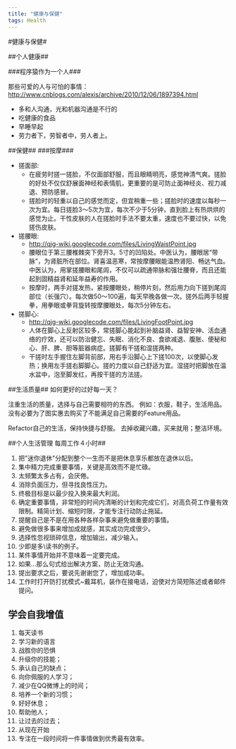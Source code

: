 ```yaml
---
title: "健康与保健"
tags: Health
---
```


#健康与保健#

##个人健康##

###程序猿作为一个人###

那些可爱的人与可怕的事情：http://www.cnblogs.com/alexis/archive/2010/12/06/1897394.html

* 多和人沟通，光和机器沟通是不行的
* 吃健康的食品
* 早睡早起
* 劳力者下，劳智者中，劳人者上。

##保健##
###按摩###
* 搓面部:
  * 在疲劳时搓一搓脸，不仅面部舒服，而且眼睛明亮，感觉神清气爽。搓脸的好处不仅仅舒展面神经和表情肌，更重要的是可防止面神经炎、视力减退、预防感冒。
  * 搓脸时的轻重以自己的感觉而定，但宜稍重一些；搓脸时的速度以每秒一次为宜。每日搓脸3～5次为宜，每次不少于5分钟，直到脸上有热烘烘的感觉为止。干性皮肤的人在搓脸时手法不要太重，速度也不要过快，以免搓伤皮肤。
* 搓腰眼:
  * http://qjg-wiki.googlecode.com/files/LivingWaistPoint.jpg
  * 腰眼位于第三腰椎棘突下旁开3。5寸的凹陷处。中医认为，腰眼居“带脉”，为肾脏所在部位。肾喜温恶寒，常按摩腰眼能温煦肾阳、畅达气血。中医认为，用掌搓腰眼和尾闾，不仅可以疏通带脉和强壮腰脊，而且还能起到固精益肾和延年益寿的作用。 
  * 按摩时，两手对搓发热，紧按腰眼处，稍停片刻，然后用力向下搓到尾闾部位（长强穴）。每次做50～100遍，每天早晚各做一次。搓外后两手轻握拳，用拳眼或拳背旋转按摩腰眼处，每次5分钟左右。
* 搓脚心:
  * http://qjg-wiki.googlecode.com/files/LivingFootPoint.jpg
  * 人体在脚心上反射区较多，常搓脚心能起到补脑益肾、益智安神、活血通络的疗效，还可以防治健忘、失眠、消化不良、食欲减退、腹胀、便秘和心、肝、脾、胆等脏器病症。搓脚有干搓和湿搓两种。
  * 干搓时左手握住左脚背前部，用右手沿脚心上下搓100次，以使脚心发热；换用左手搓右脚脚心。搓的力度以自己舒适为宜。湿搓时把脚放在温水盆中，泡至脚发红，再按干搓的方法搓。 

##生活质量##
如何更好的过好每一天？

注重生活的质量，选择与自己需要相符的东西。
例如：衣服，鞋子，生活用品。
没有必要为了图实惠去购买了不能满足自己需要的Feature用品。

Refactor自己的生活，保持快捷与舒服。
去掉收藏兴趣，买来就用；整洁环境。

##个人生活管理 每周工作４小时##

1. 把"迷你退休"分配到整个一生而不是把休息享乐都放在退休以后。
1. 集中精力完成重要事情，关键是高效而不是忙碌。
1. 太频繁太多占有，会厌倦。
1. 消除负面压力，但寻找良性压力。
1. 终极目标是以最少投入换来最大利润。
1. 确定重要事情，非常短的时间内清晰的计划和完成它们，对高负荷工作量有效限制。精简计划、缩短时限，才能专注行动防止拖延。
1. 提醒自己是不是在用各种各样杂事来避免做重要的事情。
1. 避免做很多事来增加成就感，其实成功完成很少。
1. 选择性忽视琐碎信息，增加输出，减少输入。
1. 少即是多\读书的例子。
1. 某件事情开始并不意味着一定要完成。
1. 如果...那么句式给出解决方案，防止无效沟通。
1. 提出要求之后，要说先谢谢您了，增加成功率。
1. 工作时打开防打扰模式~戴耳机，装作在接电话，迫使对方简短陈述或者邮件提问。

## 学会自我增值 ##
1. 每天读书
1. 学习新的语言
1. 战胜你的恐惧
1. 升级你的技能；
1. 承认自己的缺点；
1. 向你佩服的人学习；
1. 减少在QQ微博上的时间；
1. 培养一个新的习惯；
1. 好好休息；
1. 帮助他人；
1. 让过去的过去；
1. 从现在开始
1. 专注在一段时间将一件事情做到优秀最有效率。
